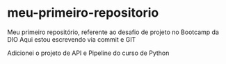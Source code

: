 # meu-primeiro-repositorio

Meu primeiro repositório, referente ao desafio de projeto no Bootcamp da DIO
Aqui estou escrevendo via commit e GIT

Adicionei o projeto de API e Pipeline do curso de Python
